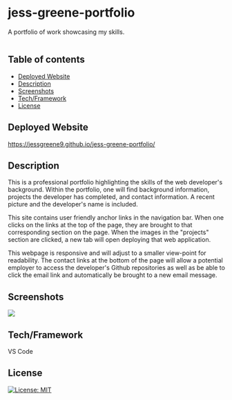 # jess-greene-portfolio
A portfolio of work showcasing my skills.

<img src="">


## Table of contents
- [Deployed Website](#deployedwebsite)
- [Description](#description)
- [Screenshots](#screenshots)
- [Tech/Framework](#tech/framework)
- [License](#license)

## Deployed Website

https://jessgreene9.github.io/jess-greene-portfolio/

## Description

This is a professional portfolio highlighting the skills of the web developer's background. Within the portfolio, one will find background information, projects the developer has completed, and contact information. A recent picture and the developer's name is included. 

This site contains user friendly anchor links in the navigation bar. When one clicks on the links at the top of the page, they are brought to that corresponding section on the page. When the images in the "projects" section are clicked, a new tab will open deploying that web application. 

This webpage is responsive and will adjust to a smaller view-point for readability. The contact links at the bottom of the page will allow a potential employer to access the developer's Github repositories as well as be able to click the email link and automatically be brought to a new email message.



## Screenshots


<img src="./">



## Tech/Framework

VS Code



## License

[![License: MIT](https://img.shields.io/badge/License-MIT-yellow.svg)](https://opensource.org/licenses/MIT)
